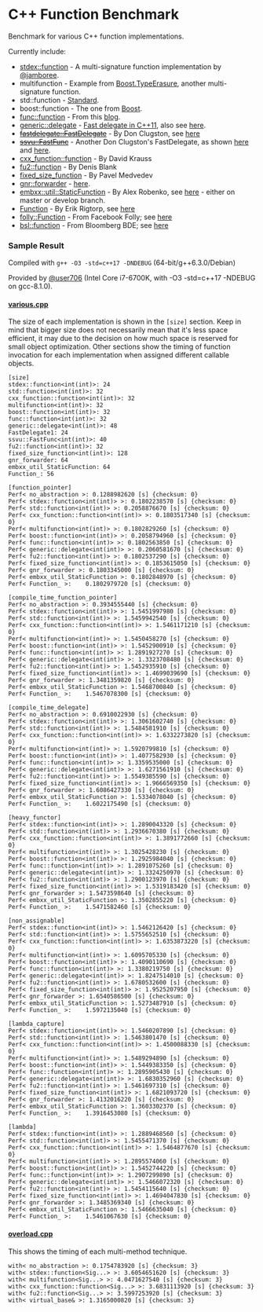 C++ Function Benchmark
======================

Benchmark for various C++ function implementations.

Currently include:
- [stdex::function](stdex.hpp) - A multi-signature function implementation by [@jamboree](https://github.com/jamboree).
- multifunction - Example from [Boost.TypeErasure](http://www.boost.org/doc/html/boost_typeerasure/examples.html#boost_typeerasure.examples.multifunction), another multi-signature function.
- std::function - [Standard](http://en.cppreference.com/w/cpp/utility/functional/function).
- boost::function - The one from [Boost](http://www.boost.org/doc/libs/1_55_0/doc/html/function.html).
- [func::function](function.h) - From this [blog](http://probablydance.com/2013/01/13/a-faster-implementation-of-stdfunction/).
- [generic::delegate](delegate.hpp) - [Fast delegate in C++11](http://codereview.stackexchange.com/questions/14730/impossibly-fast-delegate-in-c11), also see [here](https://github.com/user1095108/generic).
- [~~fastdelegate::FastDelegate~~](clugston_styled/FastDelegate.h) - By Don Clugston, see [here](https://www.codeproject.com/Articles/7150/Member-Function-Pointers-and-the-Fastest-Possible)
- [~~ssvu::FastFunc~~](clugston_styled/FastFunc.hpp) - Another Don Clugston's FastDelegate, as shown [here](https://gist.github.com/SuperV1234/6462221) and [here](https://groups.google.com/a/isocpp.org/forum/#!topic/std-discussion/QgvHF7YMi3o).
- [cxx_function::function](https://github.com/potswa/cxx_function) - By David Krauss
- [fu2::function](http://naios.github.io/function2/) - By Denis Blank
- [fixed_size_function](https://github.com/pmed/fixed_size_function) - By Pavel Medvedev
- [gnr::forwarder](forwarder.hpp) - [here](https://github.com/user1095108/generic).
- [embxx::util::StaticFunction](StaticFunction.h) - By Alex Robenko, see [here](https://github.com/arobenko/embxx) - either on master or develop branch.
- [Function](Function.h) - By Erik Rigtorp, see [here](https://github.com/rigtorp/Function)
- [folly::Function](folly/Function.h) - From Facebook Folly; see [here](https://github.com/facebook/folly/blob/master/folly/docs/Function.md)
- [bsl::function](bde/groups/bsl/bslstl/bslstl_function.h) - From Bloomberg BDE; see [here](https://github.com/bloomberg/bde)

### Sample Result
Compiled with `g++ -O3 -std=c++17 -DNDEBUG` (64-bit/g++6.3.0/Debian)

Provided by [@user706](https://github.com/user706) (Intel Core i7-6700K, with -O3 -std=c++17 -NDEBUG on gcc-8.1.0).

#### [various.cpp](various.cpp)
The size of each implementation is shown in the `[size]` section.
Keep in mind that bigger size does not necessarily mean that it's less space efficient, it may due to the decision on how much space is reserved for small object optimization.
Other sections show the timing of function invocation for each implementation when assigned different callable objects.
```
[size]
stdex::function<int(int)>: 24
std::function<int(int)>: 32
cxx_function::function<int(int)>: 32
multifunction<int(int)>: 32
boost::function<int(int)>: 32
func::function<int(int)>: 32
generic::delegate<int(int)>: 48
FastDelegate1: 24
ssvu::FastFunc<int(int)>: 40
fu2::function<int(int)>: 32
fixed_size_function<int(int)>: 128
gnr_forwarder: 64
embxx_util_StaticFunction: 64
Function_: 56

[function_pointer]
Perf< no_abstraction >: 0.1288982620 [s] {checksum: 0}
Perf< stdex::function<int(int)> >: 0.1802238570 [s] {checksum: 0}
Perf< std::function<int(int)> >: 0.2058876670 [s] {checksum: 0}
Perf< cxx_function::function<int(int)> >: 0.1803517340 [s] {checksum: 0}
Perf< multifunction<int(int)> >: 0.1802829260 [s] {checksum: 0}
Perf< boost::function<int(int)> >: 0.2058794960 [s] {checksum: 0}
Perf< func::function<int(int)> >: 0.1802563850 [s] {checksum: 0}
Perf< generic::delegate<int(int)> >: 0.2060581670 [s] {checksum: 0}
Perf< fu2::function<int(int)> >: 0.1802537290 [s] {checksum: 0}
Perf< fixed_size_function<int(int)> >: 0.1853615050 [s] {checksum: 0}
Perf< gnr_forwarder >: 0.1803345000 [s] {checksum: 0}
Perf< embxx_util_StaticFunction >: 0.1802848970 [s] {checksum: 0}
Perf< Function_ >:    0.1802979720 [s] {checksum: 0}

[compile_time_function_pointer]
Perf< no_abstraction >: 0.3934555440 [s] {checksum: 0}
Perf< stdex::function<int(int)> >: 1.5451997980 [s] {checksum: 0}
Perf< std::function<int(int)> >: 1.5459942540 [s] {checksum: 0}
Perf< cxx_function::function<int(int)> >: 1.5461171210 [s] {checksum: 0}
Perf< multifunction<int(int)> >: 1.5450458270 [s] {checksum: 0}
Perf< boost::function<int(int)> >: 1.5452900910 [s] {checksum: 0}
Perf< func::function<int(int)> >: 1.2891927270 [s] {checksum: 0}
Perf< generic::delegate<int(int)> >: 1.3323708480 [s] {checksum: 0}
Perf< fu2::function<int(int)> >: 1.5452935910 [s] {checksum: 0}
Perf< fixed_size_function<int(int)> >: 1.4699039690 [s] {checksum: 0}
Perf< gnr_forwarder >: 1.3481359820 [s] {checksum: 0}
Perf< embxx_util_StaticFunction >: 1.5468700840 [s] {checksum: 0}
Perf< Function_ >:    1.5467078300 [s] {checksum: 0}

[compile_time_delegate]
Perf< no_abstraction >: 0.6910022930 [s] {checksum: 0}
Perf< stdex::function<int(int)> >: 1.3061602740 [s] {checksum: 0}
Perf< std::function<int(int)> >: 1.5484581910 [s] {checksum: 0}
Perf< cxx_function::function<int(int)> >: 1.6332273820 [s] {checksum: 0}
Perf< multifunction<int(int)> >: 1.5920799810 [s] {checksum: 0}
Perf< boost::function<int(int)> >: 1.4077582930 [s] {checksum: 0}
Perf< func::function<int(int)> >: 1.3359535000 [s] {checksum: 0}
Perf< generic::delegate<int(int)> >: 1.6271561910 [s] {checksum: 0}
Perf< fu2::function<int(int)> >: 1.5549385590 [s] {checksum: 0}
Perf< fixed_size_function<int(int)> >: 1.9666569350 [s] {checksum: 0}
Perf< gnr_forwarder >: 1.6086427330 [s] {checksum: 0}
Perf< embxx_util_StaticFunction >: 1.5334078040 [s] {checksum: 0}
Perf< Function_ >:    1.6022175490 [s] {checksum: 0}

[heavy_functor]
Perf< stdex::function<int(int)> >: 1.2890043320 [s] {checksum: 0}
Perf< std::function<int(int)> >: 1.2936670380 [s] {checksum: 0}
Perf< cxx_function::function<int(int)> >: 1.3891772660 [s] {checksum: 0}
Perf< multifunction<int(int)> >: 1.3025428230 [s] {checksum: 0}
Perf< boost::function<int(int)> >: 1.2925984040 [s] {checksum: 0}
Perf< func::function<int(int)> >: 1.2891075260 [s] {checksum: 0}
Perf< generic::delegate<int(int)> >: 1.3324250970 [s] {checksum: 0}
Perf< fu2::function<int(int)> >: 1.2900123970 [s] {checksum: 0}
Perf< fixed_size_function<int(int)> >: 1.5319183420 [s] {checksum: 0}
Perf< gnr_forwarder >: 1.5473598640 [s] {checksum: 0}
Perf< embxx_util_StaticFunction >: 1.3502855220 [s] {checksum: 0}
Perf< Function_ >:    1.5471582460 [s] {checksum: 0}

[non_assignable]
Perf< stdex::function<int(int)> >: 1.5462126420 [s] {checksum: 0}
Perf< std::function<int(int)> >: 1.5755652510 [s] {checksum: 0}
Perf< cxx_function::function<int(int)> >: 1.6353873220 [s] {checksum: 0}
Perf< multifunction<int(int)> >: 1.6095705330 [s] {checksum: 0}
Perf< boost::function<int(int)> >: 1.4090110690 [s] {checksum: 0}
Perf< func::function<int(int)> >: 1.3380219750 [s] {checksum: 0}
Perf< generic::delegate<int(int)> >: 1.8247514010 [s] {checksum: 0}
Perf< fu2::function<int(int)> >: 1.6780532600 [s] {checksum: 0}
Perf< fixed_size_function<int(int)> >: 1.9525207950 [s] {checksum: 0}
Perf< gnr_forwarder >: 1.6540586500 [s] {checksum: 0}
Perf< embxx_util_StaticFunction >: 1.5273487910 [s] {checksum: 0}
Perf< Function_ >:    1.5972135040 [s] {checksum: 0}

[lambda_capture]
Perf< stdex::function<int(int)> >: 1.5460207890 [s] {checksum: 0}
Perf< std::function<int(int)> >: 1.5463801470 [s] {checksum: 0}
Perf< cxx_function::function<int(int)> >: 1.4500088330 [s] {checksum: 0}
Perf< multifunction<int(int)> >: 1.5489294890 [s] {checksum: 0}
Perf< boost::function<int(int)> >: 1.5449383350 [s] {checksum: 0}
Perf< func::function<int(int)> >: 1.2895905430 [s] {checksum: 0}
Perf< generic::delegate<int(int)> >: 1.6830352960 [s] {checksum: 0}
Perf< fu2::function<int(int)> >: 1.5461697310 [s] {checksum: 0}
Perf< fixed_size_function<int(int)> >: 1.6821093720 [s] {checksum: 0}
Perf< gnr_forwarder >: 1.4132016220 [s] {checksum: 0}
Perf< embxx_util_StaticFunction >: 1.3603302370 [s] {checksum: 0}
Perf< Function_ >:    1.3916453080 [s] {checksum: 0}

[lambda]
Perf< stdex::function<int(int)> >: 1.2889468560 [s] {checksum: 0}
Perf< std::function<int(int)> >: 1.5455471370 [s] {checksum: 0}
Perf< cxx_function::function<int(int)> >: 1.5464877670 [s] {checksum: 0}
Perf< multifunction<int(int)> >: 1.2895574060 [s] {checksum: 0}
Perf< boost::function<int(int)> >: 1.5452744220 [s] {checksum: 0}
Perf< func::function<int(int)> >: 1.2907299890 [s] {checksum: 0}
Perf< generic::delegate<int(int)> >: 1.5466072320 [s] {checksum: 0}
Perf< fu2::function<int(int)> >: 1.5454115640 [s] {checksum: 0}
Perf< fixed_size_function<int(int)> >: 1.4694047830 [s] {checksum: 0}
Perf< gnr_forwarder >: 1.3485369340 [s] {checksum: 0}
Perf< embxx_util_StaticFunction >: 1.5466635040 [s] {checksum: 0}
Perf< Function_ >:    1.5461067630 [s] {checksum: 0}
```

#### [overload.cpp](overload.cpp)
This shows the timing of each multi-method technique.
```
with< no_abstraction >: 0.1754783920 [s] {checksum: 3}
with< stdex::function<Sig...> >: 3.6054651620 [s] {checksum: 3}
with< multifunction<Sig...> >: 4.0471627540 [s] {checksum: 3}
with< cxx_function::function<Sig...> >: 3.6831113920 [s] {checksum: 3}
with< fu2::function<Sig...> >: 3.5997253920 [s] {checksum: 3}
with< virtual_base& >: 1.3165000820 [s] {checksum: 3}
```
